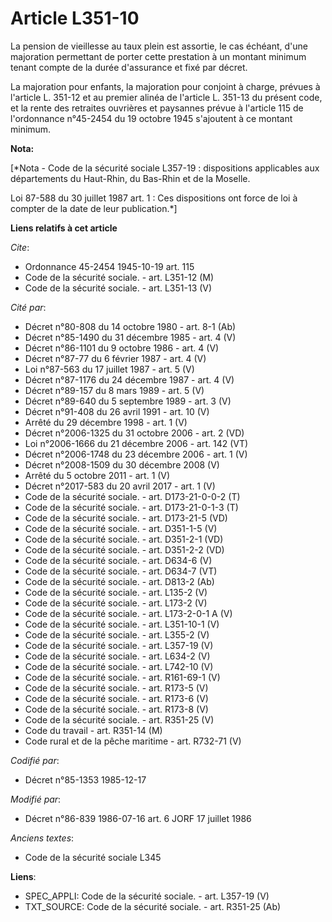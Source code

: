 # Article L351-10

La pension de vieillesse au taux plein est assortie, le cas échéant, d'une majoration permettant de porter cette prestation à
un montant minimum tenant compte de la durée d'assurance et fixé par décret. 

La majoration pour enfants, la majoration pour conjoint à charge, prévues à l'article L. 351-12 et au premier alinéa de
l'article L. 351-13 du présent code, et la rente des retraites ouvrières et paysannes prévue à l'article 115 de l'ordonnance
n°45-2454 du 19 octobre 1945 s'ajoutent à ce montant minimum.

**Nota:**

[*Nota - Code de la sécurité sociale L357-19 : dispositions applicables aux départements du Haut-Rhin, du Bas-Rhin et de la
Moselle.

Loi 87-588 du 30 juillet 1987 art. 1 : Ces dispositions ont force de loi à compter de la date de leur publication.*]

**Liens relatifs à cet article**

_Cite_:

  - Ordonnance 45-2454 1945-10-19 art. 115
  - Code de la sécurité sociale. - art. L351-12 (M)
  - Code de la sécurité sociale. - art. L351-13 (V)

_Cité par_:

  - Décret n°80-808 du 14 octobre 1980 - art. 8-1 (Ab)
  - Décret n°85-1490 du 31 décembre 1985 - art. 4 (V)
  - Décret n°86-1101 du 9 octobre 1986 - art. 4 (V)
  - Décret n°87-77 du 6 février 1987 - art. 4 (V)
  - Loi n°87-563 du 17 juillet 1987 - art. 5 (V)
  - Décret n°87-1176 du 24 décembre 1987 - art. 4 (V)
  - Décret n°89-157 du 8 mars 1989 - art. 5 (V)
  - Décret n°89-640 du 5 septembre 1989 - art. 3 (V)
  - Décret n°91-408 du 26 avril 1991 - art. 10 (V)
  - Arrêté du 29 décembre 1998 - art. 1 (V)
  - Décret n°2006-1325 du 31 octobre 2006 - art. 2 (VD)
  - Loi n°2006-1666 du 21 décembre 2006 - art. 142 (VT)
  - Décret n°2006-1748 du 23 décembre 2006 - art. 1 (V)
  - Décret n°2008-1509 du 30 décembre 2008 (V)
  - Arrêté du 5 octobre 2011 - art. 1 (V)
  - Décret n°2017-583 du 20 avril 2017 - art. 1 (V)
  - Code de la sécurité sociale. - art. D173-21-0-0-2 (T)
  - Code de la sécurité sociale. - art. D173-21-0-1-3 (T)
  - Code de la sécurité sociale. - art. D173-21-5 (VD)
  - Code de la sécurité sociale. - art. D351-1-5 (V)
  - Code de la sécurité sociale. - art. D351-2-1 (VD)
  - Code de la sécurité sociale. - art. D351-2-2 (VD)
  - Code de la sécurité sociale. - art. D634-6 (V)
  - Code de la sécurité sociale. - art. D634-7 (VT)
  - Code de la sécurité sociale. - art. D813-2 (Ab)
  - Code de la sécurité sociale. - art. L135-2 (V)
  - Code de la sécurité sociale. - art. L173-2 (V)
  - Code de la sécurité sociale. - art. L173-2-0-1 A (V)
  - Code de la sécurité sociale. - art. L351-10-1 (V)
  - Code de la sécurité sociale. - art. L355-2 (V)
  - Code de la sécurité sociale. - art. L357-19 (V)
  - Code de la sécurité sociale. - art. L634-2 (V)
  - Code de la sécurité sociale. - art. L742-10 (V)
  - Code de la sécurité sociale. - art. R161-69-1 (V)
  - Code de la sécurité sociale. - art. R173-5 (V)
  - Code de la sécurité sociale. - art. R173-6 (V)
  - Code de la sécurité sociale. - art. R173-8 (V)
  - Code de la sécurité sociale. - art. R351-25 (V)
  - Code du travail - art. R351-14 (M)
  - Code rural et de la pêche maritime - art. R732-71 (V)

_Codifié par_:

  - Décret n°85-1353 1985-12-17

_Modifié par_:

  - Décret n°86-839 1986-07-16 art. 6 JORF 17 juillet 1986

_Anciens textes_:

  - Code de la sécurité sociale L345

**Liens**:

  - SPEC_APPLI: Code de la sécurité sociale. - art. L357-19 (V)
  - TXT_SOURCE: Code de la sécurité sociale. - art. R351-25 (Ab)
